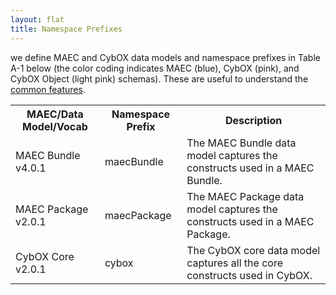 ```yaml
---
layout: flat
title: Namespace Prefixes
---
```


we define MAEC and CybOX data models and namespace prefixes in Table A-1 below (the color coding indicates MAEC (blue), CybOX (pink), and CybOX Object (light pink) schemas).  These are useful to understand the <a href="http://maecproject.github.io/documentation/common_features/">common features</a>.

<table>
  <tr>
    <th>MAEC/Data Model/Vocab</th>
    <th>Namespace Prefix</th>
	<th>Description</th>
  </tr>
  <tr background-color="blue">
    <td>MAEC Bundle v4.0.1</td>
    <td>maecBundle</td>
	<td>The MAEC Bundle data model captures the constructs used in a MAEC Bundle.</td>
  </tr>
  <tr>
    <td>MAEC Package v2.0.1</td>
	<td>maecPackage</td>
	<td>The MAEC Package data model captures the constructs used in a MAEC Package.</td>
  </tr>
  <tr background-color="pink">
    <td>CybOX Core v2.0.1</td>
	<td>cybox</td>
	<td>The CybOX core data model captures all the core constructs used in CybOX.</td>
  <tr>
  </tr>
</table>
    	
		   
